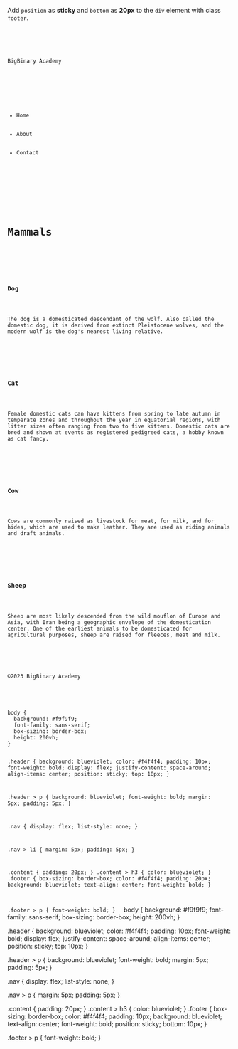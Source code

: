 Add `position` as **sticky**
and
`bottom` as **20px** to the
`div` element with class `footer`.

<codeblock language="css" type="exercise" testMode="fixedInput">
<code>
<panel language="html">
<div class="header">
  <p>BigBinary Academy</p>
  <div>
    <ul class="nav">
      <li>Home</li>
      <li>About</li>
      <li>Contact</li>
    </ul>
  </div>
</div>
<div class="content">
  <h1>Mammals</h1>
  <br>

  <h3>Dog</h3>
  <p>The dog is a domesticated descendant of the wolf. Also called the domestic dog, it is derived from extinct Pleistocene wolves, and the modern wolf is the dog's nearest living relative.</p>
  <br>

  <h3>Cat</h3>
  <p>Female domestic cats can have kittens from spring to late autumn in temperate zones and throughout the year in equatorial regions, with litter sizes often ranging from two to five kittens. Domestic cats are bred and shown at events as registered pedigreed cats, a hobby known as cat fancy.</p>
  <br>

  <h3>Cow</h3>
  <p>Cows are commonly raised as livestock for meat, for milk, and for hides, which are used to make leather. They are used as riding animals and draft animals.</p>
  <br>

  <h3>Sheep</h3>
  <p>Sheep are most likely descended from the wild mouflon of Europe and Asia, with Iran being a geographic envelope of the domestication center. One of the earliest animals to be domesticated for agricultural purposes, sheep are raised for fleeces, meat and milk.</p>
</div>
<div class="footer">
  <p>©2023 BigBinary Academy</p>
</div>
</panel>
<panel language="css">
body {
  background: #f9f9f9;
  font-family: sans-serif;
  box-sizing: border-box;
  height: 200vh;
}

.header {
  background: blueviolet;
  color: #f4f4f4;
  padding: 10px;
  font-weight: bold;
  display: flex;
  justify-content: space-around;
  align-items: center;
  position: sticky;
  top: 10px;
}

.header > p {
  background: blueviolet;
  font-weight: bold;
  margin: 5px;
  padding: 5px;
}

.nav {
  display: flex;
  list-style: none;
}

.nav > li {
  margin: 5px;
  padding: 5px;
}

.content {
  padding: 20px;
}
.content > h3 {
  color: blueviolet;
}
.footer {
  box-sizing: border-box;
  color: #f4f4f4;
  padding: 20px;
  background: blueviolet;
  text-align: center;
  font-weight: bold;
}

.footer > p {
  font-weight: bold;
}
</panel>
</code>
<solution>
body {
  background: #f9f9f9;
  font-family: sans-serif;
  box-sizing: border-box;
  height: 200vh;
}

.header {
  background: blueviolet;
  color: #f4f4f4;
  padding: 10px;
  font-weight: bold;
  display: flex;
  justify-content: space-around;
  align-items: center;
  position: sticky;
  top: 10px;
}

.header > p {
  background: blueviolet;
  font-weight: bold;
  margin: 5px;
  padding: 5px;
}

.nav {
  display: flex;
  list-style: none;
}

.nav > p {
  margin: 5px;
  padding: 5px;
}

.content {
  padding: 20px;
}
.content > h3 {
  color: blueviolet;
}
.footer {
  box-sizing: border-box;
  color: #f4f4f4;
  padding: 10px;
  background: blueviolet;
  text-align: center;
  font-weight: bold;
  position: sticky;
  bottom: 10px;
}

.footer > p {
  font-weight: bold;
}
</solution>
</codeblock>
